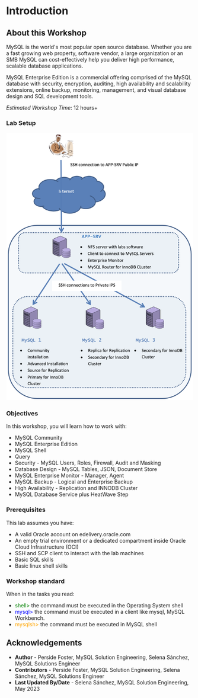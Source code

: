 # Introduction

## About this Workshop

MySQL is the world's most popular open source database. Whether you are a fast growing web property, software vendor, a large organization or an SMB MySQL can cost-effectively help you deliver high performance, scalable database applications. 

MySQL Enterprise Edition is a commercial offering comprised of the MySQL database with security, encryption, auditing, high availability and scalability extensions, online backup, monitoring, management, and visual database design and SQL development tools.

*Estimated Workshop Time*: 12 hours+

### Lab Setup

![MYSQLEE](images/lab-setup-mysqlee.png)

### Objectives

In this workshop, you will learn how to work with:
* MySQL Community
* MySQL Enterprise Edition
* MySQL Shell
* Query
* Security - MySQL Users, Roles, Firewall, Audit and Masking
* Database Design - MySQL Tables, JSON, Document Store
* MySQL Enterprise Monitor - Manager, Agent
* MySQL Backup - Logical and Enterprise Backup
* High Availability - Replication and INNODB Cluster
* MySQL Database Service plus HeatWave Step

### Prerequisites 

This lab assumes you have:
* A valid Oracle account on edelivery.oracle.com
* An empty trial environment or a dedicated compartment inside Oracle Cloud Infrastructure (OCI)
* SSH and SCP client to interact with the lab machines
* Basic SQL skills
* Basic linux shell skills

### Workshop standard
When in the tasks you read: 
* <span style="color:green">shell></span> the command must be executed in the Operating System shell
* <span style="color:blue">mysql></span> the command must be executed in a client like mysql, MySQL Workbench.
* <span style="color: orange">mysqlsh></span> the command must be executed in MySQL shell


## Acknowledgements
* **Author** - Perside Foster, MySQL Solution Engineering, Selena Sánchez, MySQL Solutions Engineer
* **Contributors** -  Perside Foster, MySQL Solution Engineering, Selena Sánchez, MySQL Solutions Engineer
* **Last Updated By/Date** - Selena Sánchez, MySQL Solution Engineering, May 2023
